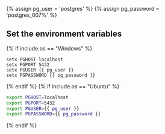 {% assign pg_user = 'postgres' %}
{% assign pg_password = 'postgres_007%' %}

## Set the environment variables
{% if include.os == "Windows" %}
```batchfile
setx PGHOST localhost
setx PGPORT 5432
setx PGUSER {{ pg_user }}
setx PGPASSWORD {{ pg_password }}
```
{% endif %}
{% if include.os == "Ubuntu" %}
```bash
export PGHOST=localhost
export PGPORT=5432
export PGUSER={{ pg_user }}
export PGPASSWORD={{ pg_password }}
```
{% endif %}